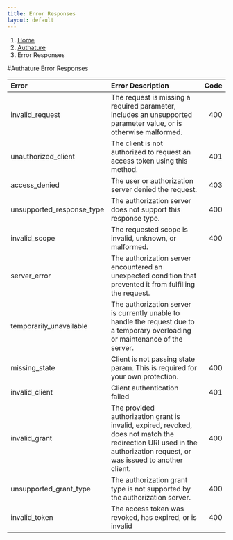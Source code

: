```yaml
---
title: Error Responses
layout: default
---
```


<ol class="breadcrumb">
  <li><a href="/">Home</a></li>
  <li><a href="/authature">Authature</a></li>
  <li>Error Responses</li>
</ol>

#Authature Error Responses

| Error             | Error Description               | Code     |
|:------------------|:--------------------------------| --------:|
|invalid_request    |The request is missing a required parameter, includes an unsupported parameter value, or is otherwise malformed.|400
|unauthorized_client|The client is not authorized to request an access token using this method.|401
|access_denied      |The user or authorization server denied the request.|403
|unsupported_response_type|The authorization server does not support this response type.|400
|invalid_scope|The requested scope is invalid, unknown, or malformed.|400
|server_error|The authorization server encountered an unexpected condition that prevented it from fulfilling the request.
|temporarily_unavailable|The authorization server is currently unable to handle the request due to a temporary overloading or maintenance of the server.
|missing_state|Client is not passing state param. This is required for your own protection.|400
|invalid_client|Client authentication failed|401
|invalid_grant|The provided authorization grant is invalid, expired, revoked, does not match the redirection URI used in the authorization request, or was issued to another client.|400
|unsupported_grant_type|The authorization grant type is not supported by the authorization server.|400
|invalid_token|The access token was revoked, has expired, or is invalid|400



